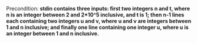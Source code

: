Precondition: **stdin contains three inputs: first two integers n and t, where n is an integer between 2 and 2*10^5 inclusive, and t is 1; then n-1 lines each containing two integers u and v, where u and v are integers between 1 and n inclusive; and finally one line containing one integer u, where u is an integer between 1 and n inclusive.**